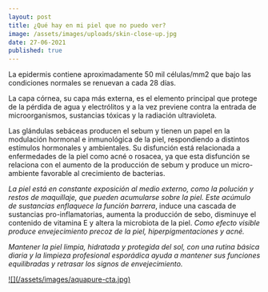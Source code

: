 ```yaml
---
layout: post
title: ¿Qué hay en mi piel que no puedo ver?
image: /assets/images/uploads/skin-close-up.jpg
date: 27-06-2021
published: true
---
```

La epidermis contiene aproximadamente 50 mil células/mm2 que bajo las condiciones normales se renuevan a cada 28 días. 

La capa córnea, su capa más externa, es el elemento principal que protege de la pérdida de agua y electrólitos y a la vez previene contra la entrada de microorganismos, sustancias tóxicas y la radiación ultravioleta. 

Las glándulas sebáceas producen el sebum y tienen un papel en la modulación hormonal e inmunológica de la piel, respondiendo a distintos estímulos hormonales y ambientales. Su disfunción está relacionada a enfermedades de la piel como acné o rosacea, ya que esta disfunción se relaciona con el aumento de la producción de sebum y produce un micro-ambiente favorable al crecimiento de bacterias. 

_La piel está en constante exposición al medio externo, como la polución y restos de maquillaje, que pueden acumularse sobre la piel. Este acúmulo de sustancias enflaquece la función barrera_, induce una cascada de sustancias pro-inflamatorias, aumenta la producción de sebo, disminuye el contenido de vitamina E y altera la microbiota de la piel. _Como efecto visible produce envejecimiento precoz de la piel, hiperpigmentaciones y acné._

_Mantener la piel limpia, hidratada y protegida del sol, con una rutina básica diaria y la limpieza profesional esporádica ayuda a mantener sus funciones equilibradas y retrasar los signos de envejecimiento._

<a href="/tratamientos/limpieza-facial-profunda-aquapure" onclick="cta({ content_name: 'aquapure' })">
  ![](/assets/images/aquapure-cta.jpg)
</a>